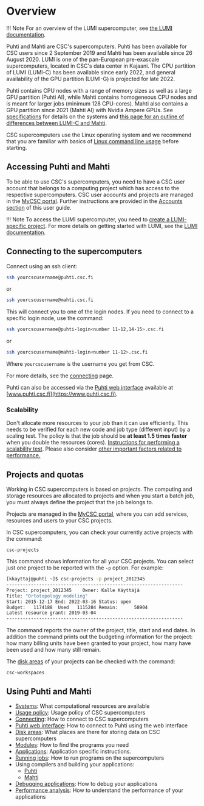 # Overview

!!! Note
    For an overview of the LUMI supercomputer, see [the LUMI
    documentation](https://docs.lumi-supercomputer.eu/hardware/).

Puhti and Mahti are CSC's supercomputers. Puhti has been available for CSC users
since 2 September 2019 and Mahti has been available since 26 August 2020. LUMI is
one of the pan-European pre-exascale supercomputers, located in CSC's data
center in Kajaani. The CPU partition of LUMI (LUMI-C) has been available since
early 2022, and general availability of the GPU partition (LUMI-G) is projected
for late 2022.

Puhti contains CPU nodes with a range of memory sizes as well as a large GPU
partition (Puhti AI), while Mahti contains homogeneous CPU nodes and is meant
for larger jobs (minimum 128 CPU-cores). Mahti also contains a GPU partition
since 2021 (Mahti AI) with Nvidia Ampere GPUs. See [specifications](available-systems.md)
for details on the systems and [this page for an outline of differences between LUMI-C and
Mahti](lumi-vs-mahti.md).

CSC supercomputers use the Linux operating system and we recommend that you are familiar with
basics of [Linux command line usage](../support/tutorials/env-guide/index.md) before starting.

## Accessing Puhti and Mahti

To be able to use CSC's supercomputers, you need to have a CSC user account that
belongs to a computing project which has access to the respective supercomputers.
CSC user accounts and projects are managed in the [MyCSC portal](https://my.csc.fi).
Further instructions are provided in the [Accounts section](../accounts/index.md)
of this user guide.

!!! Note
    To access the LUMI supercomputer, you need to [create a LUMI-specific
    project](../accounts/how-to-create-new-project.md#creating-a-lumi-project-and-applying-for-resources).
    For more details on getting started with LUMI, see the [LUMI
    documentation](https://docs.lumi-supercomputer.eu/firststeps/getstarted/).

## Connecting to the supercomputers

Connect using an ssh client:

```bash
ssh yourcscusername@puhti.csc.fi
```

or

```bash
ssh yourcscusername@mahti.csc.fi
```

This will connect you to one of the login nodes. If you need to connect
to a specific login node, use the command:

```bash
ssh yourcscusername@puhti-login<number 11-12,14-15>.csc.fi
```

or

```bash
ssh yourcscusername@mahti-login<number 11-12>.csc.fi
```

Where `yourcscusername` is the username you get from CSC.

For more details, see the [connecting](connecting.md) page.

Puhti can also be accessed via the [Puhti web interface](webinterface/)
available at [www.puhti.csc.fi](https://www.puhti.csc.fi).

### Scalability

Don't allocate more resources to your job than it can use efficiently. This
needs to be verified for each new code and job type (different input) by a
scaling test. The policy is that the job should be **at least 1.5 times faster**
when you double the resources (cores). [Instructions for performing a scalability
test](../../support/tutorials/cmdline-handson/#scaling-test-for-an-mpi-parallel-job).
Please also consider [other important factors related to performance.](performance.md)

## Projects and quotas

Working in CSC supercomputers is based on projects. The computing and storage
resources are allocated to projects and when you start a batch job, you must
always define the project that the job belongs to.

Projects are managed in the [MyCSC portal](https://my.csc.fi), where you can add
services, resources and users to your CSC projects.

In CSC supercomputers, you can check your currently active projects with the
command:

```text
csc-projects
```

This command shows information for all your CSC projects. You can select just
one project to be reported with the `-p` option. For example:

```bash
[kkayttaj@puhti ~]$ csc-projects -p project_2012345
-----------------------------------------------------------------
Project: project_2012345    Owner: Kalle Käyttäjä
Title: "Ortotopology modeling"
Start: 2015-12-17 End: 2022-03-16 Status: open
Budget:   1174188  Used   1115284 Remain:      58904
Latest resource grant: 2019-03-04
-----------------------------------------------------------------
```

The command reports the owner of the project, title, start and end dates. In
addition the command prints out the budgeting information for the project: how
many billing units have been granted to your project, how many have been used
and how many still remain.

The [disk areas](disk.md) of your projects can be checked with the command:

```text
csc-workspaces
```

## Using Puhti and Mahti

* [Systems](available-systems.md): What computational resources are available
* [Usage policy](usage-policy.md): Usage policy of CSC supercomputers
* [Connecting](connecting.md): How to connect to  CSC supercomputers
* [Puhti web interface](webinterface/): How to connect to Puhti using the web
  interface
* [Disk areas](disk.md): What places are there for storing data on CSC
  supercomputers
* [Modules](modules.md): How to find the programs you need
* [Applications](../apps/index.md): Application specific instructions.
* [Running jobs](running/index.md): How to run programs on the
  supercomputers
* Using compilers and building your applications:
    * [Puhti](compiling-puhti.md)
    * [Mahti](compiling-mahti.md)
* [Debugging applications](debugging.md): How to debug your applications
* [Performance analysis](performance.md): How to understand the performance of
  your applications
